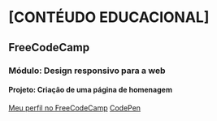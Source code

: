 <h1>[CONTÉUDO EDUCACIONAL]</h1>
<h2>FreeCodeCamp</h2>
<h3>Módulo: Design responsivo para a web</h3>
<h4>Projeto: Criação de uma página de homenagem</h4>
<a href="https://www.freecodecamp.org/portuguese/chavatte">Meu perfil no FreeCodeCamp</a>
<a href="https://codepen.io/chavatte/full/ZEJawEx">CodePen</a>


